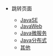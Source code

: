- 跳转页面

  - [JavaSE](Java)
  - [JavaWeb]()
  - [Java微服务](Java微服务/前言.md)
  - [Java分布式]()
  - [其他]()

